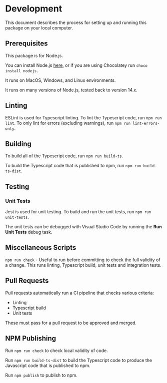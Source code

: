 # Development

This document describes the process for setting up and running this package on your local computer.

## Prerequisites

This package is for Node.js.

You can install Node.js [here](https://nodejs.org/en/), or if you are using Chocolatey run `choco install nodejs`.

It runs on MacOS, Windows, and Linux environments.

It runs on many versions of Node.js, tested back to version 14.x.

## Linting

ESLint is used for Typescript linting. To lint the Typescript code, run `npm run lint`. To only lint for errors (excluding warnings), run `npm run lint-errors-only`.

## Building

To build all of the Typescript code, run `npm run build-ts`.

To build the Typescript code that is published to npm, run `npm run build-ts-dist`.

## Testing

### Unit Tests

Jest is used for unit testing. To build and run the unit tests, run `npm run unit-tests`.

The unit tests can be debugged with Visual Studio Code by running the **Run Unit Tests** debug task.

## Miscellaneous Scripts

`npm run check` - Useful to run before committing to check the full validity of a change. This runs linting, Typescript build, unit tests and integration tests.

## Pull Requests

Pull requests automatically run a CI pipeline that checks various criteria:

* Linting
* Typescript build
* Unit tests

These must pass for a pull request to be approved and merged.

## NPM Publishing

Run `npm run check` to check local validity of code.

Run `npm run build-ts-dist` to build the Typescript code to produce the Javascript code that is published to npm.

Run `npm publish` to publish to npm.
